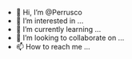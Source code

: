 - 👋 Hi, I’m @Perrusco
- 👀 I’m interested in ...
- 🌱 I’m currently learning ...
- 💞️ I’m looking to collaborate on ...
- 📫 How to reach me ...

<!---
Perrusco/Perrusco is a ✨ special ✨ repository because its `README.md` (this file) appears on your GitHub profile.
You can click the Preview link to take a look at your changes.
--->
